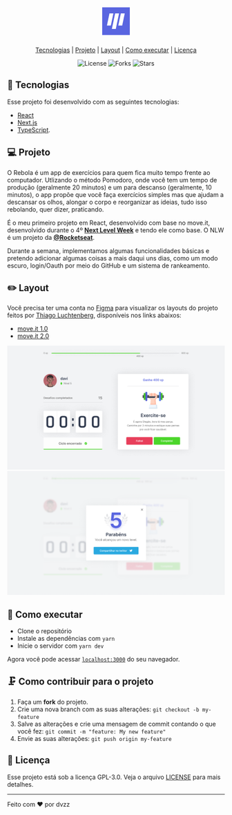 <h1 align="center">
    <img alt="Rebola" title="Rebola" src="https://github.com/d4vzz/rebola-next/blob/main/public/favicon.png" />
</h1>

<p align="center">
  <a href="#rocket-tecnologias">Tecnologias</a> |
  <a href="#-projeto">Projeto</a> |
  <a href="#-layout">Layout</a> |
  <a href="#-layout">Como executar</a> |
  <a href="#memo-licença">Licença</a>
</p>

<p align="center">
  <img  src="https://img.shields.io/static/v1?label=license&message=GPL3&color=8257E6&labelColor=121214" alt="License">
  
  <img src="https://img.shields.io/github/forks/d4vzz/NLW3?label=forks&message=MIT&color=8257E6&labelColor=121214" alt="Forks">

  <img src="https://img.shields.io/github/stars/d4vzz/NLW3?label=stars&message=MIT&color=8257E6&labelColor=121214" alt="Stars">

</p>

## 🚀 Tecnologias

Esse projeto foi desenvolvido com as seguintes tecnologias:

- [React](https://reactjs.org)
- [Next.js](https://nextjs.org/)
- [TypeScript](https://www.typescriptlang.org/).

## 💻 Projeto

O Rebola é um app de exercícios para quem fica muito tempo frente ao computador. Utlizando o método Pomodoro, onde você tem um tempo de produção (geralmente 20 minutos) e um para descanso (geralmente, 10 minutos), o app propõe que você faça exercícios simples mas que ajudam a descansar os olhos, alongar o corpo e reorganizar as ideias, tudo isso rebolando, quer dizer, praticando.

É o meu primeiro projeto em React, desenvolvido com base no move.it, desenvolvido durante o 4º **[Next Level Week](https://nextlevelweek.com/)** e tendo ele como base. O NLW é um projeto da **[@Rocketseat](https://github.com/Rocketseat)**.

Durante a semana, implementamos algumas funcionalidades básicas e pretendo adicionar algumas coisas a mais daqui uns dias, como um modo escuro, login/Oauth por meio do GitHub e um sistema de rankeamento.

## ✏️ Layout

Você precisa ter uma conta no [Figma](http://figma.com/) para visualizar os layouts do projeto feitos por [Thiago Luchtenberg](www.instagram.com/tiagoluchtenberg), disponíveis nos links abaixos:

- [move.it 1.0](https://www.figma.com/file/ge20pu3ofMOKoliUyKx1Nl/Move.it-1.0/duplicate)
- [move.it 2.0](https://www.figma.com/file/vRbW1u0CEZuG2zE6bU5qLg/Move.it-2.0/duplicate)

<p align="center">
  <img src="https://github.com/d4vzz/rebola-next/blob/main/public/Home.png" alt="Home" >

 <img src="https://github.com/d4vzz/rebola-next/blob/main/public/Compartilhar.png" alt="Compartilhar no twitter" />
</p>

## 🤖 Como executar

- Clone o repositório
- Instale as dependências com `yarn`
- Inicie o servidor com `yarn dev`

Agora você pode acessar [`localhost:3000`](http://localhost:3000) do seu navegador.

## 🗜️ Como contribuir para o projeto

1. Faça um **fork** do projeto.
2. Crie uma nova branch com as suas alterações: `git checkout -b my-feature`
3. Salve as alterações e crie uma mensagem de commit contando o que você fez: `git commit -m "feature: My new feature"`
4. Envie as suas alterações: `git push origin my-feature`

## 📝 Licença

Esse projeto está sob a licença GPL-3.0. Veja o arquivo [LICENSE](LICENSE.md) para mais detalhes.

---

Feito com ♥ por dvzz

